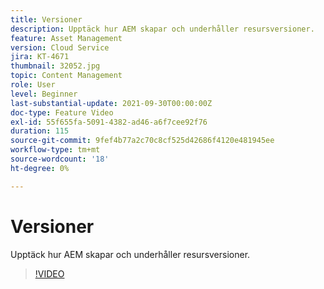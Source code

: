 ```yaml
---
title: Versioner
description: Upptäck hur AEM skapar och underhåller resursversioner.
feature: Asset Management
version: Cloud Service
jira: KT-4671
thumbnail: 32052.jpg
topic: Content Management
role: User
level: Beginner
last-substantial-update: 2021-09-30T00:00:00Z
doc-type: Feature Video
exl-id: 55f655fa-5091-4382-ad46-a6f7cee92f76
duration: 115
source-git-commit: 9fef4b77a2c70c8cf525d42686f4120e481945ee
workflow-type: tm+mt
source-wordcount: '18'
ht-degree: 0%

---
```


# Versioner

Upptäck hur AEM skapar och underhåller resursversioner.

>[!VIDEO](https://video.tv.adobe.com/v/32052?quality=12&learn=on)
